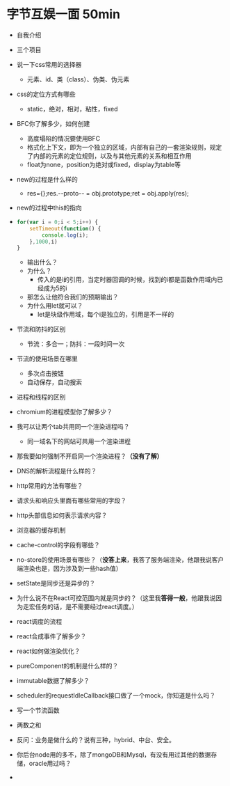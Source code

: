 # 字节互娱一面 50min

- 自我介绍

- 三个项目

- 说一下css常用的选择器

  - 元素、id、类（class）、伪类、伪元素

- css的定位方式有哪些

  - static，绝对，相对，粘性，fixed

- BFC你了解多少，如何创建

  - 高度塌陷的情况要使用BFC
  - 格式化上下文，即为一个独立的区域，内部有自己的一套渲染规则，规定了内部的元素的定位规则，以及与其他元素的关系和相互作用
  - float为none，position为绝对或fixed，display为table等

- new的过程是什么样的

  - res={};res.--proto-- = obj.prototype;ret = obj.apply(res);

- new的过程中this的指向

- ```js
  for(var i = 0;i < 5;i++) {
      setTimeout(function() {
          console.log(i);
      },1000,i)
  }
  ```

  - 输出什么？
  - 为什么？
    - 传入的是i的引用，当定时器回调的时候，找到的i都是函数作用域内已经成为5的i
  - 那怎么让他符合我们的预期输出？
  - 为什么用let就可以？
    - let是块级作用域，每个i是独立的，引用是不一样的

- 节流和防抖的区别

  - 节流：多合一；防抖：一段时间一次

- 节流的使用场景在哪里

  - 多次点击按钮
  - 自动保存，自动搜索

- 进程和线程的区别

- chromium的进程模型你了解多少？

- 我可以让两个tab共用同一个渲染进程吗？

  - 同一域名下的网站可共用一个渲染进程

- 那我要如何强制不开启同一个渲染进程？**（没有了解）**

- DNS的解析流程是什么样的？

- http常用的方法有哪些？

- 请求头和响应头里面有哪些常用的字段？

- http头部信息如何表示请求内容？

- 浏览器的缓存机制

- cache-control的字段有哪些？

- no-store的使用场景有哪些？（**没答上来**，我答了服务端渲染，他跟我说客户端渲染也是，因为涉及到一些hash值）

- setState是同步还是异步的？

- 为什么说不在React可控范围内就是同步的？（这里我**答得一般**，他跟我说因为走宏任务的话，是不需要经过react调度。）

- react调度的流程

- react合成事件了解多少？

- react如何做渲染优化？

- pureComponent的机制是什么样的？

- immutable数据了解多少？

- scheduler的requestIdleCallback接口做了一个mock，你知道是什么吗？

- 写一个节流函数

- 两数之和

- 反问：业务是做什么的？说有三种，hybrid、中台、安全。

- 你后台node用的多不，除了mongoDB和Mysql，有没有用过其他的数据存储，oracle用过吗？

- 

  
